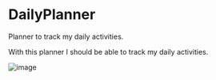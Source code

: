 # DailyPlanner
Planner to track my daily activities.

With this planner I should be able to track my daily activities. 

![image](https://user-images.githubusercontent.com/84823764/127759054-a88dbd14-cd82-4ac2-8383-a4c1297d06c3.png)